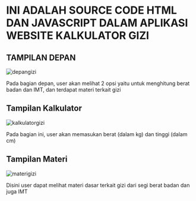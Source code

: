 # INI ADALAH SOURCE CODE HTML DAN JAVASCRIPT DALAM APLIKASI WEBSITE KALKULATOR GIZI

## TAMPILAN DEPAN
![depangizi](https://github.com/Naufallm/Kalkulator_gizi/assets/130893000/497e5890-98f5-4951-be42-620876196677)

Pada bagian depan, user akan melihat 2 opsi yaitu untuk menghitung berat badan dan IMT, dan terdapat materi terkait gizi

## Tampilan Kalkulator 
![kalkulatorgizi](https://github.com/Naufallm/Kalkulator_gizi/assets/130893000/9e71fbe2-25c2-468e-a85d-68412b6d7e07)

Pada bagian ini, user akan memasukan berat (dalam kg) dan tinggi (dalam cm)

## Tampilan Materi
![materigizi](https://github.com/Naufallm/Kalkulator_gizi/assets/130893000/41ea179a-1b0a-4ca3-9b56-2c38ea5fd28c)

Disini user dapat melihat materi dasar terkait gizi dari segi berat badan dan juga IMT
